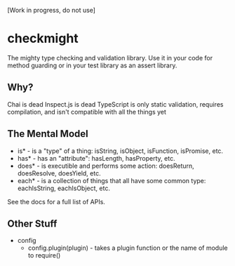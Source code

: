 [Work in progress, do not use]

# checkmight
The mighty type checking and validation library. Use it in your code for method guarding or in your test library as an assert library.

## Why?
Chai is dead
Inspect.js is dead
TypeScript is only static validation, requires compilation, and isn't compatible with all the things yet

## The Mental Model
* is* - is a "type" of a thing: isString, isObject, isFunction, isPromise, etc.
* has* - has an "attribute": hasLength, hasProperty, etc.
* does* - is executible and performs some action: doesReturn, doesResolve, doesYield, etc.
* each* - is a collection of things that all have some common type: eachIsString, eachIsObject, etc.

See the docs for a full list of APIs.

## Other Stuff
* config
    * config.plugin(plugin) - takes a plugin function or the name of module to require()